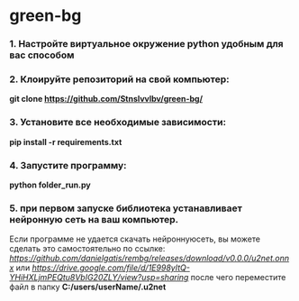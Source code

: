# green-bg
### 1. Настройте виртуальное окружение python удобным для вас способом
### 2. Клоируйте репозиторий на свой компьютер:
**git clone https://github.com/Stnslvvlbv/green-bg/**

### 3. Установите все необходимые зависимости:
  **pip install -r requirements.txt**
  
### 4. Запустите программу:
  **python folder_run.py**
  
### 5. при первом запуске библиотека устанавливает нейронную сеть на ваш компьютер.
Если программе не удается скачать нейроннуюсеть, вы можете сделать это самостоятельно по ссылке:
*https://github.com/danielgatis/rembg/releases/download/v0.0.0/u2net.onnx*
или
*https://drive.google.com/file/d/1E998yItQ-YHiHXLjmPEQtu8VbIG20ZLY/view?usp=sharing*
после чего переместите файл в папку **C:/users/userName/.u2net**
